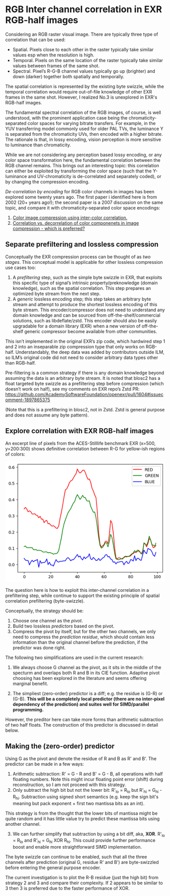 # RGB Inter channel correlation in EXR RGB-half images

Considering an RGB raster visual image. There are typically three type of correlation that can be used:

- Spatial. Pixels close to each other in the raster typically take similar values esp when the resolution is high.
- Temporal. Pixels on the same location of the raster typically take similar values between frames of the same shot.
- Spectral. Pixel’s R-G-B channel values typically go up (brighter) and down (darker) together both spatially and temporally.

The spatial correlation is represented by the existing byte swizzle, while the temporal correlation would require out-of-file knowledge of other EXR frames in the same shot. However, I realized No.3 is unexplored in EXR's RGB-half images. 

The fundamental spectral correlation of the RGB images, of course, is well understood, with the prominent application case being the chromaticity-separated color spaces for varying bitrate transfers. For example, in the YUV transferring model commonly used for older PAL TVs, the luminance Y is separated from the chromaticity UVs, then encoded with a higher bitrate. The rationale is that, in lossy encoding, vision perception is more sensitive to luminance than chromaticity.

While we are not considering any perception based lossy encoding, or any color space transformation here, the fundamental correlation between the RGB channel remains. This brings out an interesting topic: this correlation can either be exploited by transforming the color space (such that the Y-luminance and UV-chromaticity is de-correlated and separately coded), or by changing the compression encoding.

_De-correlation by encoding_ for RGB color channels in images has been explored some twenty years ago. The first paper i identified here is from 2002 (20+ years ago!); the second paper is a 2007 discussion on the same topic, and compare it with chromaticity-separated color space encodings:

1. [Color image compression using inter-color correlation.](../resources/Intercolor.pdf)
2. [Correlation vs. decorrelation of color componenets in image compression - which is preferred?](../resources/correlation/b2l-f03.pdf)

## Separate prefiltering and lossless compression

Conceptually the EXR compression process can be thought of as _two stages_. This conceptual model is applicable for other lossless compression use cases too: 

1. A *prefiltering* step, such as the simple byte swizzle in EXR, that exploits this specific type of signal’s intrinsic property/preknowledge (domain knowledge), such as the spatial correlation. This step prepares an optimized byte stream from the next step.
2. A *generic* lossless encoding step; this step takes an arbitrary byte stream and attempt to produce the shortest lossless encoding of this byte stream. This encoder/compressor does not need to understand any domain knowledge and can be sourced from off-the-shelf/commercial solutions, such as libdeflate/zstd. This encoder should also be easily upgradable for a domain library (EXR) when a new version of off-the-shelf generic compressor become available from other communities.

This isn’t implemented in the original EXR’s zip code, which hardwired step 1 and 2 into an inseparable zip compression type that only works on RGB-half. Understandably, the deep data was added by contributors outside ILM, so ILM’s original code did not need to consider arbitrary data types other than RGB-half.

Pre-filtering is a common strategy if there is any domain knowledge beyond assuming the data is an arbitrary byte stream. It is noted that blosc2 has a float targeted byte swizzle as a prefiltering step before compression (which doesn’t work on half), see my comments on EXR repo’s Zstd PR: https://github.com/AcademySoftwareFoundation/openexr/pull/1604#issuecomment-1897865375

(Note that this is a prefiltering in blosc2, not in Zstd. Zstd is general purpose and does not assume any byte pattern).


## Explore correlation with EXR RGB-half images

An excerpt line of pixels from the ACES-Stilllife benchmark EXR (x=500, y=200:300) shows definitive correlation between R-G for yellow-ish regions of colors:

![plotRGBCorrelation](../images/plot_aces_500_200300.png)

The question here is how to exploit this inter-channel correlation in a prefiltering step, while continue to support the existing principle of spatial correlation prefiltering (byte-swizzle).

Conceptually, the strategy should be:
1. Choose one channel as the _pivot_.
2. Build two lossless _predictors_ based on the pivot.
2. Compress the pivot by itself, but for the other two channels, we only need to compress the _prediction residue_, which should contain less information than the original channel before the prediction, if the predictor was done right.

The following two simplifications are used in the current research:

1. We always choose G channel as the pivot, as it sits in the middle of the specturm and overlaps both R and B in its CIE function. Adaptive pivot choosing has been explored in the literature and seems offering marginal benefit.

2. The simpliest (zero-order) predictor is a diff; e.g. the residue is (G-R) or (G-B). **This will be a completely local predictor (there are no inter-pixel dependency of the prediction) and suites well for SIMD/parallel programming.** 

However, the preditor here can take more forms than arithmetic subtraction of two half floats. The construction of this predictor is discussed in detail below.

## Making the (zero-order) predictor

Using G as the pivot and denote the residue of R and B as R' and B'. The predictor can be made in a few ways:

1. Arithmetic subtraction: R' = G - R and B' = G - B, all operations with half floating numbers. Note this might incur floating point error (shift) during reconstruction, so I am not proceed with this strategy.
2. Only subtract the high bit but not the lower bit: R'<sub>lo</sub> = R<sub>lo</sub> but R'<sub>hi</sub> = G<sub>hi</sub> - R<sub>hi</sub>. Subtraction using signed short semantics (e.g. keep the sign bit's meaning but pack exponent + first two mantissa bits as an int).

This strategy is from the thought that the lower bits of mantissa might be quite random and it has little value try to predict these mantissa bits using another channel.

3. We can further simplify that subtraction by using a bit diff, aka, **XOR**. R'<sub>lo</sub> = R<sub>lo</sub> and R'<sub>hi</sub> = G<sub>hi</sub> XOR R<sub>hi</sub>. This could provide further performance boost and enable more straightforward SIMD implementation.

The byte swizzle can continue to be enabled, such that all the three channels after prediction (original G, residue R' and B') are byte-swizzled before entering the general purpose encoder. 

The current investigation is to plot the R-B residue (just the high bit) from strategy 2 and 3 and compare their complexity. If 2 appears to be similar to 3 then 3 is preferred due to the faster performance of XOR. 

